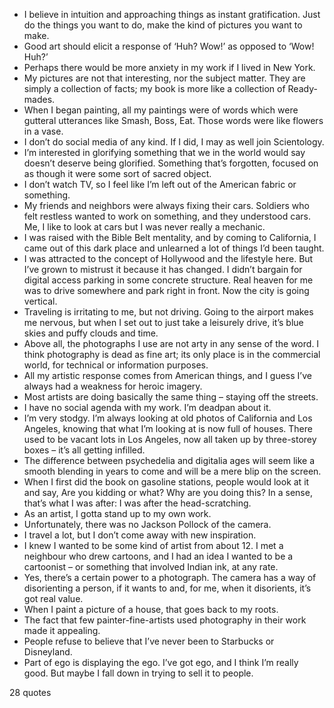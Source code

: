  - I believe in intuition and approaching things as instant gratification. Just do the things you want to do, make the kind of pictures you want to make.
 - Good art should elicit a response of ‘Huh? Wow!’ as opposed to ‘Wow! Huh?’
 - Perhaps there would be more anxiety in my work if I lived in New York.
 - My pictures are not that interesting, nor the subject matter. They are simply a collection of facts; my book is more like a collection of Ready-mades.
 - When I began painting, all my paintings were of words which were gutteral utterances like Smash, Boss, Eat. Those words were like flowers in a vase.
 - I don’t do social media of any kind. If I did, I may as well join Scientology.
 - I’m interested in glorifying something that we in the world would say doesn’t deserve being glorified. Something that’s forgotten, focused on as though it were some sort of sacred object.
 - I don’t watch TV, so I feel like I’m left out of the American fabric or something.
 - My friends and neighbors were always fixing their cars. Soldiers who felt restless wanted to work on something, and they understood cars. Me, I like to look at cars but I was never really a mechanic.
 - I was raised with the Bible Belt mentality, and by coming to California, I came out of this dark place and unlearned a lot of things I’d been taught.
 - I was attracted to the concept of Hollywood and the lifestyle here. But I’ve grown to mistrust it because it has changed. I didn’t bargain for digital access parking in some concrete structure. Real heaven for me was to drive somewhere and park right in front. Now the city is going vertical.
 - Traveling is irritating to me, but not driving. Going to the airport makes me nervous, but when I set out to just take a leisurely drive, it’s blue skies and puffy clouds and time.
 - Above all, the photographs I use are not arty in any sense of the word. I think photography is dead as fine art; its only place is in the commercial world, for technical or information purposes.
 - All my artistic response comes from American things, and I guess I’ve always had a weakness for heroic imagery.
 - Most artists are doing basically the same thing – staying off the streets.
 - I have no social agenda with my work. I’m deadpan about it.
 - I’m very stodgy. I’m always looking at old photos of California and Los Angeles, knowing that what I’m looking at is now full of houses. There used to be vacant lots in Los Angeles, now all taken up by three-storey boxes – it’s all getting infilled.
 - The difference between psychedelia and digitalia ages will seem like a smooth blending in years to come and will be a mere blip on the screen.
 - When I first did the book on gasoline stations, people would look at it and say, Are you kidding or what? Why are you doing this? In a sense, that’s what I was after: I was after the head-scratching.
 - As an artist, I gotta stand up to my own work.
 - Unfortunately, there was no Jackson Pollock of the camera.
 - I travel a lot, but I don’t come away with new inspiration.
 - I knew I wanted to be some kind of artist from about 12. I met a neighbour who drew cartoons, and I had an idea I wanted to be a cartoonist – or something that involved Indian ink, at any rate.
 - Yes, there’s a certain power to a photograph. The camera has a way of disorienting a person, if it wants to and, for me, when it disorients, it’s got real value.
 - When I paint a picture of a house, that goes back to my roots.
 - The fact that few painter-fine-artists used photography in their work made it appealing.
 - People refuse to believe that I’ve never been to Starbucks or Disneyland.
 - Part of ego is displaying the ego. I’ve got ego, and I think I’m really good. But maybe I fall down in trying to sell it to people.

28 quotes